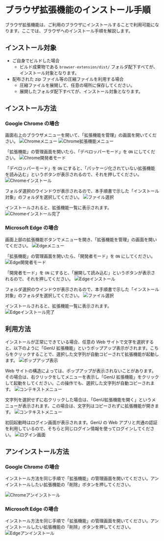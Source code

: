 # ブラウザ拡張機能のインストール手順

ブラウザ拡張機能は、ご利用のブラウザにインストールすることで利用可能になります。ここでは、ブラウザへのインストール手順を解説します。

## インストール対象

* ご自身でビルドした場合
  * ビルド成果物である `browser-extension/dist/` フォルダ配下すべてが、インストール対象となります。
* 配布された zip ファイル等の圧縮ファイルを利用する場合
  * 圧縮ファイルを展開して、任意の場所に保存してください。
  * 展開したフォルダ配下すべてが、インストール対象となります。
  
## インストール方法

### Google Chrome の場合

画面右上のブラウザメニューを開いて、「拡張機能を管理」の画面を開いてください。
![Chromeメニュー](../imgs/extension/chrome_menu.png)
![Chrome拡張機能メニュー](../imgs/extension/chrome_extension_menu.png)

「拡張機能」の管理画面を開いたら、「デベロッパーモード」を `ON` にしてください。
![Chrome開発者モード](../imgs/extension/chrome_dev_mode.png)

「デベロッパーモード」を `ON` にすると、「パッケージ化されていない拡張機能を読み込む」というボタンが表示されるので、それを押してください。
![Chromeインストール](../imgs/extension/chrome_install.png)

フォルダ選択のウインドウが表示されるので、本手順書で示した「インストール対象」のフォルダを選択してください。
![ファイル選択](../imgs/extension/file_choose.png)

インストールされると、拡張機能一覧に表示されます。
![Chromeインストール完了](../imgs/extension/chrome_installed.png)

### Microsoft Edge の場合

画面上部の拡張機能ボタンでメニューを開き、「拡張機能を管理」の画面を開いてください。
![Edgeメニュー](../imgs/extension/edge_menu.png)

「拡張機能」の管理画面を開いたら、「開発者モード」を `ON` にしてください。
![Edge開発者モード](../imgs/extension/edge_dev_mode.png)

「開発者モード」を `ON` にすると、「展開して読み込む」というボタンが表示されるので、それを押してください。
![Edgeインストール](../imgs/extension/edge_install.png)

フォルダ選択のウインドウが表示されるので、本手順書で示した「インストール対象」のフォルダを選択してください。
![ファイル選択](../imgs/extension/file_choose.png)

インストールされると、拡張機能一覧に表示されます。
![Edgeインストール完了](../imgs/extension/edge_installed.png)

## 利用方法

インストールが正常にできている場合、任意の Web サイトで文字を選択すると、以下のように「GenU 拡張機能」というポップアップ表示がされます。こちらをクリックすることで、選択した文字列が自動コピーされて拡張機能が起動します。
![ポップアップ表示](../imgs/extension/extension_popup.png)

Web サイトの構造によっては、ポップアップが表示されないことがあります。その場合は、右クリックをしてメニューを表示し「GenU 拡張機能」をクリックして起動をしてください。この操作でも、選択した文字列が自動コピーされます。
![コンテキストメニュー](../imgs/extension/extension_context_menu.png)

文字列を選択せずに右クリックした場合は、「GenU拡張機能を開く」というメニューが表示されます。この場合は、文字列はコピーされずに拡張機能が開きます。
![コンテキストメニュー](../imgs/extension/extension_context_menu_default.png)

初回起動時はログイン画面が表示されます。GenU の Web アプリと共通の認証を利用しているので、そちらと同じログイン情報を使ってログインしてください。
![ログイン画面](../imgs/extension/extension_login.png)

## アンインストール方法

### Google Chrome の場合

インストール方法を同じ手順で「拡張機能」の管理画面を開いてください。アンインストールしたい拡張機能の「削除」ボタンを押してください。

![Chromeアンインストール](../imgs/extension/chrome_delete.png)

### Microsoft Edge の場合

インストール方法を同じ手順で「拡張機能」の管理画面を開いてください。アンインストールしたい拡張機能の「削除」ボタンを押してください。
![Edgeアンインストール](../imgs/extension/edge_delete.png)
